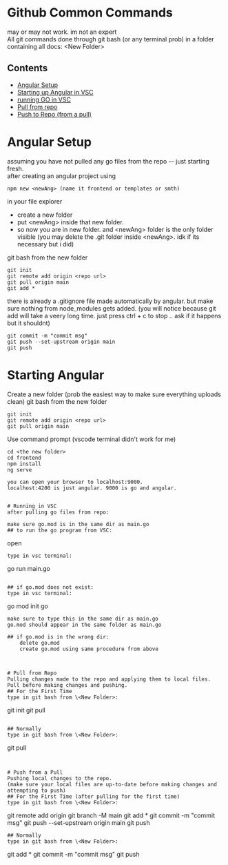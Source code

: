 <!--
-
-
	type ``` ctr+shift+v ``` to open markdown preview in VSC (to see the pretty version)
-
-
!-->

# Github Common Commands
may or may not work. im not an expert  
All git commands done through git bash (or any terminal prob) in a folder containing all docs: \<New Folder>

## Contents
- [Angular Setup](#angular-setup)
- [Starting up Angular in VSC](#starting-angular)
- [running GO in VSC](#running-in-vsc)
- [Pull from repo](#pull-from-repo)
- [Push to Repo (from a pull)](#push-from-a-pull)



# Angular Setup
assuming you have not pulled any go files from the repo -- just starting fresh.  
after creating an angular project using 
```
npm new <newAng> (name it frontend or templates or smth) 
```

in your file explorer
- create a new folder
- put \<newAng> inside that new folder.  
- so now you are in new folder. and \<newAng> folder is the only folder visible
(you may delete the .git folder inside \<newAng>. idk if its necessary but i did)  
  
git bash from the new folder
``` 
git init
git remote add origin <repo url>
git pull origin main 
git add * 
```
there is already a .gitignore file made automatically by angular. but make sure nothing from node_modules gets added. (you will notice because git add will take a veery long time. just press ctrl + c to stop .. ask if it happens but it shouldnt)
```
git commit -m "commit msg"
git push --set-upstream origin main
git push 
```

# Starting Angular
Create a new folder (prob the easiest way to make sure everything uploads clean)
git bash from the new folder
``` 
git init
git remote add origin <repo url>
git pull origin main 
```
Use command prompt (vscode terminal didn't work for me)
``` 
cd <the new folder>
cd frontend
npm install 
ng serve

you can open your browser to localhost:9000. 
localhost:4200 is just angular. 9000 is go and angular.


# Running in VSC
after pulling go files from repo:  

make sure go.mod is in the same dir as main.go
## to run the go program from VSC:
```
open <New Folder>  
```
type in vsc terminal:
```
go run main.go
```

## if go.mod does not exist: 
type in vsc terminal:
```
go mod init go
```
make sure to type this in the same dir as main.go  
go.mod should appear in the same folder as main.go

## if go.mod is in the wrong dir:
	delete go.mod
	create go.mod using same procedure from above



# Pull from Repo 
Pulling changes made to the repo and applying them to local files.  
Pull before making changes and pushing.
## For the First Time
type in git bash from \<New Folder>:
```
git init
git pull <repo url>
```

## Normally
type in git bash from \<New Folder>:
```
git pull
```


# Push from a Pull
Pushing local changes to the repo.  
(make sure your local files are up-to-date before making changes and attempting to push) 
## For the First Time (after pulling for the first time)
type in git bash from \<New Folder>:
```
git remote add origin <url>
git branch -M main
git add *
git commit -m "commit msg"
git push --set-upstream origin main
git push
```
## Normally
type in git bash from \<New Folder>:
```
git add *
git commit -m "commit msg"
git push
```
